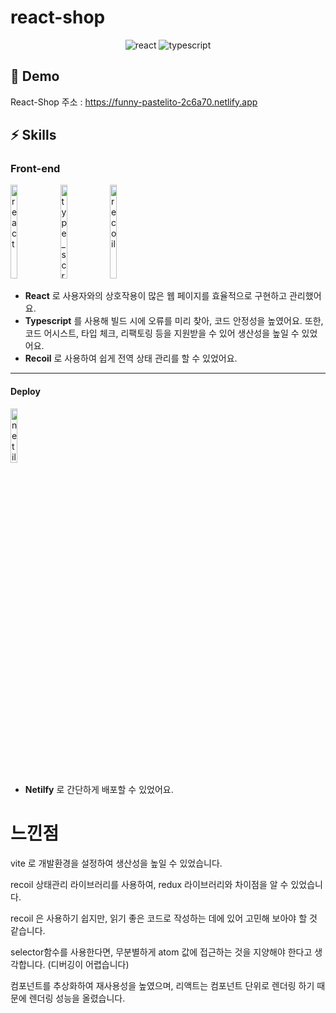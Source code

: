 # react-shop

<p align="center">
  <img src="https://img.shields.io/badge/react-v18.0.2-9cf?logo=react" alt="react" />
  <img src="https://img.shields.io/badge/typescript-v4.3.5-blue?logo=typescript" alt="typescript"/>
</p>



## 🚀 Demo

React-Shop 주소 : https://funny-pastelito-2c6a70.netlify.app

## ⚡️ Skills



### Front-end

<p>
  <img src="https://user-images.githubusercontent.com/52682603/138834243-fb74d81e-e90d-4c6a-8793-05df588f59ab.png" alt="react" width=15% height='150px'>
  <img src="https://user-images.githubusercontent.com/52682603/138834262-a7af2293-e398-416d-8dd3-ff5fab8cb80d.png" alt="type_script" width=15% height='150px'>
  <img src="https://user-images.githubusercontent.com/97930034/202420445-d64aef58-42d8-4b12-be53-3b6451a62286.png" alt="recoil" width=15% height='150px'>
</p>

- **React** 로 사용자와의 상호작용이 많은 웹 페이지를 효율적으로 구현하고 관리했어요.
- **Typescript** 를 사용해 빌드 시에 오류를 미리 찾아, 코드 안정성을 높였어요. 또한, 코드 어시스트, 타입 체크, 리팩토링 등을 지원받을 수 있어 생산성을 높일 수 있었어요.
- **Recoil** 로 사용하여 쉽게 전역 상태 관리를 할 수 있었어요.
---


#### Deploy

<p>
  <img src="https://user-images.githubusercontent.com/97930034/202415610-8d552efe-dd15-4e3f-abd9-22f89977de91.png" alt="netilfy" width=15%>
</p>

- **Netilfy** 로 간단하게 배포할 수 있었어요.

# 느낀점

vite 로 개발환경을 설정하여 생산성을 높일 수 있었습니다.

recoil 상태관리 라이브러리를 사용하여, redux 라이브러리와 차이점을 알 수 있었습니다.

recoil 은 사용하기 쉽지만, 읽기 좋은 코드로 작성하는 데에 있어 고민해 보아야 할 것 같습니다.

selector함수를 사용한다면, 무분별하게 atom 값에 접근하는 것을 지양해야 한다고 생각합니다. (디버깅이 어렵습니다)

컴포넌트를 추상화하여 재사용성을 높였으며, 리액트는 컴포넌트 단위로 렌더링 하기 때문에 렌더링 성능을 올렸습니다.

